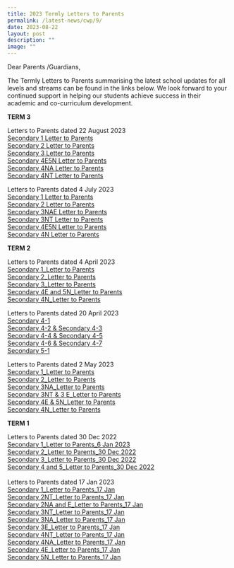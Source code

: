```yaml
---
title: 2023 Termly Letters to Parents
permalink: /latest-news/cwp/9/
date: 2023-08-22
layout: post
description: ""
image: ""
---
```

Dear Parents /Guardians,

The Termly Letters to Parents summarising the latest school updates for all levels and streams can be found in the links below. We look forward to your continued support in helping our students achieve success in their academic and co-curriculum development.

**TERM 3**

Letters to Parents dated 22 August 2023
<br>
[Secondary 1 Letter to Parents](/files/2023%20Termly%20Letter%20to%20Parents/Term%203/sec%201_level%20letter_22%20august%202023.pdf)<br>
[Secondary 2 Letter to Parents](/files/2023%20Termly%20Letter%20to%20Parents/Term%203/sec%202_level%20letter_22%20august%202023.pdf)<br>
[Secondary 3 Letter to Parents](/files/2023%20Termly%20Letter%20to%20Parents/Term%203/sec%203_level%20letter_22%20august%202023.pdf)<br>
[Secondary 4E5N Letter to Parents](/files/2023%20Termly%20Letter%20to%20Parents/Term%203/sec%204e5n_level%20letter_22%20august%202023.pdf)<br>
[Secondary 4NA Letter to Parents](/files/2023%20Termly%20Letter%20to%20Parents/Term%203/sec%204n(a)_level%20letter_22%20august%202023.pdf)<br>
[Secondary 4NT Letter to Parents](/files/2023%20Termly%20Letter%20to%20Parents/Term%203/sec%204n(t)_level%20letter_22%20august%202023.pdf)<br>

Letters to Parents dated 4 July 2023
<br>
[Secondary 1 Letter to Parents](/files/2023%20Termly%20Letter%20to%20Parents/Term%203/sec%201%20level%20letter_4%20july.pdf)<br>
[Secondary 2 Letter to Parents](/files/2023%20Termly%20Letter%20to%20Parents/Term%203/sec%202%20level%20letter_4%20july.pdf)<br>
[Secondary 3NAE Letter to Parents](/files/2023%20Termly%20Letter%20to%20Parents/Term%203/sec%203nae%20level%20letter_4%20july.pdf)<br>
[Secondary 3NT Letter to Parents](/files/2023%20Termly%20Letter%20to%20Parents/Term%203/sec%203nt%20level%20letter_4%20july.pdf)<br>
[Secondary 4E5N Letter to Parents](/files/2023%20Termly%20Letter%20to%20Parents/Term%203/sec%204e5n%20level%20letter_4%20july.pdf)<br>
[Secondary 4N Letter to Parents](/files/2023%20Termly%20Letter%20to%20Parents/Term%203/sec%204n%20level%20letter_4%20july.pdf)<br>

**TERM 2**

Letters to Parents dated 4 April 2023<br>
[Secondary 1_Letter to Parents](/files/2023%20Termly%20Letter%20to%20Parents/Term%202/4%20apr%20level%20letter%20(sec%201).pdf)<br>
[Secondary 2_Letter to Parents](/files/2023%20Termly%20Letter%20to%20Parents/Term%202/4%20apr%20level%20letter%20(sec%202).pdf)<br>
[Secondary 3_Letter to Parents](/files/2023%20Termly%20Letter%20to%20Parents/Term%202/4%20apr%20level%20letter%20(sec%203).pdf)<br>
[Secondary 4E and 5N_Letter to Parents](/files/2023%20Termly%20Letter%20to%20Parents/Term%202/4%20apr%20level%20letter%20(sec%204e5n).pdf)<br>
[Secondary 4N_Letter to Parents](/files/2023%20Termly%20Letter%20to%20Parents/Term%202/4%20apr%20level%20letter%20(sec%204n).pdf)<br>

Letters to Parents dated 20 April 2023<br>
[Secondary 4-1](/files/2023%20Termly%20Letter%20to%20Parents/Term%202/20%20apr%20level%20letter%20(sec%2041).pdf)<br>
[Secondary 4-2 &amp; Secondary 4-3](/files/2023%20Termly%20Letter%20to%20Parents/Term%202/20%20apr%20level%20letter%20(sec%2042%20and%2043).pdf)<br>
[Secondary 4-4 &amp; Secondary 4-5](/files/2023%20Termly%20Letter%20to%20Parents/Term%202/20%20apr%20level%20letter%20(sec%2044%20and%2045).pdf)<br>
[Secondary 4-6 &amp; Secondary 4-7](/files/2023%20Termly%20Letter%20to%20Parents/Term%202/20%20apr%20level%20letter%20(sec%2046%20and%2047).pdf)<br>
[Secondary 5-1](/files/2023%20Termly%20Letter%20to%20Parents/Term%202/20%20apr%20level%20letter%20(sec%2051).pdf)<br>

Letters to Parents dated 2 May 2023<br>
[Secondary 1_Letter to Parents](/files/2023%20Termly%20Letter%20to%20Parents/Term%202/2%20may%20level%20letter%20(sec%201).pdf)<br>
[Secondary 2_Letter to Parents](/files/2023%20Termly%20Letter%20to%20Parents/Term%202/2%20may%20level%20letter%20(sec%202).pdf)<br>
[Secondary 3NA_Letter to Parents](/files/2023%20Termly%20Letter%20to%20Parents/Term%202/2%20may%20level%20letter%20(sec%203na).pdf)<br>
[Secondary 3NT &amp; 3 E_Letter to Parents](/files/2023%20Termly%20Letter%20to%20Parents/Term%202/2%20may%20level%20letter%20(sec%203nt,%20exp).pdf)<br>
[Secondary 4E &amp; 5N_Letter to Parents](/files/2023%20Termly%20Letter%20to%20Parents/Term%202/2%20may%20level%20letter%20(sec%204e5n).pdf)<br>
[Secondary 4N_Letter to Parents](/files/2023%20Termly%20Letter%20to%20Parents/Term%202/2%20may%20level%20letter%20(sec%204n).pdf)<br>


**TERM 1**

Letters to Parents dated 30 Dec 2022<br>
<a href="/files/2023%20Termly%20Letter%20to%20Parents/Sec%201_Letter%20to%20Parents_6%20Jan%202023.pdf">Secondary 1_Letter to Parents_6 Jan 2023</a><br>
<a href="/files/2023%20Termly%20Letter%20to%20Parents/Sec%202_Letter%20to%20Parents_30%20Dec%202022.pdf">Secondary 2_Letter to Parents_30 Dec 2022</a><br>
<a href="/files/2023%20Termly%20Letter%20to%20Parents/Sec%203_Letter%20to%20Parents_30%20Dec%202022.pdf">Secondary 3_Letter to Parents_30 Dec 2022</a><br>
<a href="/files/2023%20Termly%20Letter%20to%20Parents/Sec%204%20and%205_Letter%20to%20Parents_30%20Dec%202022.pdf">Secondary 4 and 5_Letter to Parents_30 Dec 2022</a><br>
<br>
Letters to Parents dated 17 Jan 2023<br>
<a href="/files/2023%20Termly%20Letter%20to%20Parents/17%20Jan%20Level%20letter%20Sec%201%202023.pdf">Secondary 1_Letter to Parents_17 Jan</a><br>
<a href="/files/2023%20Termly%20Letter%20to%20Parents/17%20Jan%20Level%20letter%202NT%202023.pdf">Secondary 2NT_Letter to Parents_17 Jan</a><br>
<a href="/files/2023%20Termly%20Letter%20to%20Parents/17%20Jan%20Level%20letter%202NA%20and%20E%202023.pdf">Secondary 2NA and E_Letter to Parents_17 Jan</a><br>
<a href="/files/2023%20Termly%20Letter%20to%20Parents/17%20Jan%20Level%20letter%20Sec%203NT%202023.pdf">Secondary 3NT_Letter to Parents_17 Jan</a><br>
<a href="/files/2023%20Termly%20Letter%20to%20Parents/17%20Jan%20Level%20letter%20Sec%203NA%202023.pdf">Secondary 3NA_Letter to Parents_17 Jan</a><br>
<a href="/files/2023%20Termly%20Letter%20to%20Parents/17%20Jan%20Level%20letter%20Sec%203E%202023.pdf">Secondary 3E_Letter to Parents_17 Jan</a><br>
<a href="/files/2023%20Termly%20Letter%20to%20Parents/17%20Jan%20Level%20letter%20Sec%204NT%202023.pdf">Secondary 4NT_Letter to Parents_17 Jan</a><br>
<a href="/files/2023%20Termly%20Letter%20to%20Parents/17%20Jan%20Level%20letter%20Sec%203NA%202023.pdf">Secondary 4NA_Letter to Parents_17 Jan</a><br>
<a href="/files/2023%20Termly%20Letter%20to%20Parents/17%20Jan%20Level%20letter%20Sec%204E%202023.pdf">Secondary 4E_Letter to Parents_17 Jan</a><br>
<a href="/files/2023%20Termly%20Letter%20to%20Parents/17%20Jan%20Level%20letter%20Sec%205N%202023.pdf">Secondary 5N_Letter to Parents_17 Jan</a>